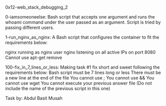 0x12-web_stack_debugging_2

0-iamsomeoneelse:
Bash script that accepts one argument and runs the whoami command under the user passed as an argument.
Script is tried by passing different users.

1-run_nginx_as_nginx:
A Bash script that configures the container to fit the requirements below:

nginx running as nginx user
nginx listening on all active IPs on port 8080
Cannot use apt-get remove

100-fix_in_7_lines_or_less:
Making task #1 fix short and sweet following the requirements below:
Bash script must be 7 lines long or less
There must be a new line at the end of the file
You cannot use ;
You cannot use &&
You cannot use wget
You cannot execute your previous answer file (Do not include the name of the previous script in this one)


Task by:
Abdul Basit Musah
